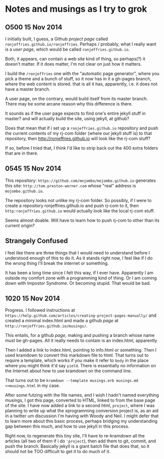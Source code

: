 # Notes and musings as I try to grok 

## O500 15 Nov 2014

I initially built, I guess, a Github *project page* called `ronjeffries.github.io/ronjeffries`. Perhaps / probably, what I really want is a *user page*, which would be called `ronjeffries.github.io`.

Both, it appears, can contain a web site kind of thing, so perhaps(?) it doesn't matter. If it does matter, I'm not clear on just how it matters.

I build the `/ronjeffries` one with the "automatic page generator", where you pick a theme and a bunch of stuff, so it now has in it a gh-pages branch, where the web content is stored. that is all it has, apparently, i.e. it does not have a master branch.

A user page, on the contrary, would build itself from its master branch. There may be some arcane reason why this difference is there. 

It sounds as if the user page expects to find one's entire jekyll stuff in master? and will actually build the site, using jekyll, at github?

Does that mean that if i set up a `ronjeffries.github.io` repository and push the current contents of my rj-com folder (where our jekyll stuff is) to that repository, then http://ronjeffries.github.io will look like the rj-com stuff?

If so, before I tried that, I think I'd like to strip back out the 400 extra folders that are in there.

## 0545 15 Nov 2014

This repository: `https://github.com/mojombo/mojombo.github.io` generates this site: `http://tom.preston-werner.com` whose "real" address is `mojombo.github.io`.

The repository looks not unlike my rj-com folder. So possibly, if I were to create a repository ronjeffries.github.io and push rj-com to it, then `http:ronjeffries.github.io` would actually look like the local rj-com stuff.

Seems almost doable. Will have to learn how to push rj-com to other than its current origin?

## Strangely Confused

I feel like there are three things that I would need to understand before I understood enough of this to do it. As it stands right now, I feel like if I do the wrong thing I'll break the internet or something.

It has been a long time since I felt this way, if I ever have. Apparently I am outside my comfort zone with a programming kind of thing. Or I am coming down with Impostor Syndrome. Or becoming stupid. That would be bad.

## 1020 15 Nov 2014

Progress. I followed instructions at `https://help.github.com/articles/creating-project-pages-manually/` and created a minimal index.html and made a github *page* at `http://ronjeffries.github.io/musings/`. 

This entails, for a github *page*, making and pushing a branch whose name must be gh-pages. All it really needs to contain is an index.html, apparently

Then I added a link to index.html, pointing to info.html or something. Then I used kramdown to convert this markdown file to html. That turns out to require a template, which works if you make it refer to `body` in the place where you might think it'd say `yield`. There is essentially no information on the Internet about how to use kramdown on the command line. 

That turns out to be `kramdown --template musings.erb musings.md >>musings.html` in my case.

After some futzing with the file names, and I wish I hadn't named everything musings, I got this page, converted to HTML, linked to from the base page of the site. I have now added a link to a second html, `project`, where I was planning to write up what the xprogramming conversion project is, as an aid in a twitter um discussion I'm having with Woody and Neil.  I might defer that to learn more about this basic process, perhaps bridging my understanding gap between this much, and how to use jekyll in this process.

Right now, to regenerate this tiny site, I'll have to re-kramdown all the articles (all two of them if i do `'project`), then add them to git, commit, and push the branch. Basically jekyll is a giant batch file that does that, so it should not be TOO difficult to get it to do much of it.